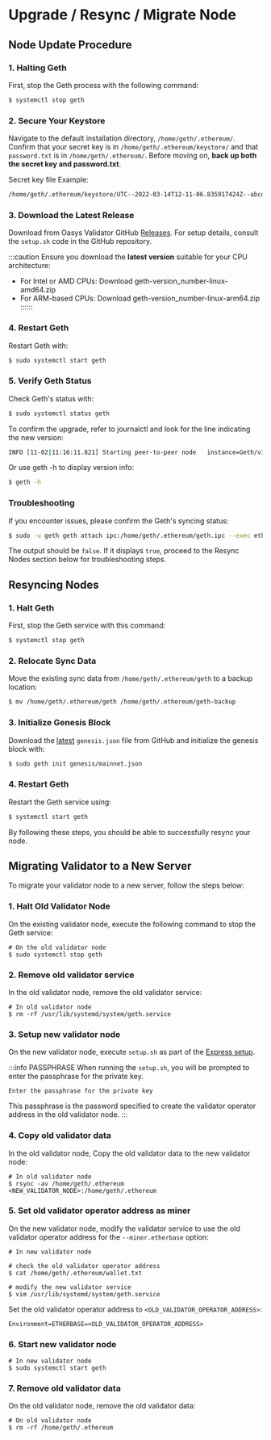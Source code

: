 # Upgrade / Resync / Migrate Node

## Node Update Procedure

### 1. Halting Geth
First, stop the Geth process with the following command:
```sh
$ systemctl stop geth
```

### 2. Secure Your Keystore
Navigate to the default installation directory, `/home/geth/.ethereum/`. Confirm that your secret key is in `/home/geth/.ethereum/keystore/` and that `password.txt` is in `/home/geth/.ethereum/`. Before moving on, **back up both the secret key and password.txt**.

Secret key file Example:
```sh
/home/geth/.ethereum/keystore/UTC--2022-03-14T12-11-06.835917424Z--abcdabcdabcdabcdabcdabcdabcdabcdabcdabcd
```

<!-- After that, you can try using `journalctl` to check the update logs:
```sh
$ journalctl -u geth -n 1000 --no-pager
```
This command allows you to view the update logs. -->

### 3. Download the Latest Release
Download from Oasys Validator GitHub [Releases](https://github.com/oasysgames/oasys-validator/releases). For setup details, consult the `setup.sh` code in the GitHub repository.

:::caution
Ensure you download the **latest version** suitable for your CPU architecture:
- For Intel or AMD CPUs: Download geth-version_number-linux-amd64.zip
- For ARM-based CPUs: Download geth-version_number-linux-arm64.zip
::::::

### 4. Restart Geth
Restart Geth with:
```sh
$ sudo systemctl start geth
``` 

### 5. Verify Geth Status
Check Geth's status with:
```sh
$ sudo systemctl status geth
``` 
To confirm the upgrade, refer to journalctl and look for the line indicating the new version:
```sh
INFO [11-02|11:16:11.821] Starting peer-to-peer node   instance=Geth/v1.0.1-54aae939/linux-amd64/go1.17.8
```
Or use geth -h to display version info:
```sh
$ geth -h 
```

### Troubleshooting
If you encounter issues, please confirm the Geth's syncing status:
``` sh
$ sudo -u geth geth attach ipc:/home/geth/.ethereum/geth.ipc --exec eth.syncing
``` 
The output should be `false`. If it displays `true`, proceed to the Resync Nodes section below for troubleshooting steps.

## Resyncing Nodes

### 1. Halt Geth
First, stop the Geth service with this command:
```sh
$ systemctl stop geth
```

### 2. Relocate Sync Data
Move the existing sync data from `/home/geth/.ethereum/geth` to a backup location:
```sh
$ mv /home/geth/.ethereum/geth /home/geth/.ethereum/geth-backup
```

### 3. Initialize Genesis Block
Download the [latest](https://github.com/oasysgames/oasys-validator/releases/) `genesis.json` file from GitHub and initialize the genesis block with:
```sh
$ sudo geth init genesis/mainnet.json
```

### 4. Restart Geth
Restart the Geth service using:
```sh
$ systemctl start geth
```
By following these steps, you should be able to successfully resync your node.


## Migrating Validator to a New Server
To migrate your validator node to a new server, follow the steps below:

### 1. Halt Old Validator Node
On the existing validator node, execute the following command to stop the Geth service:
```shell
# On the old validator node
$ sudo systemctl stop geth
```

### 2. Remove old validator service
In the old validator node, remove the old validator service:

```shell
# In old validator node
$ rm -rf /usr/lib/systemd/system/geth.service
```

### 3. Setup new validator node
On the new validator node, execute `setup.sh` as part of the [Express setup](#express-setup).

:::info PASSPHRASE
When running the `setup.sh`, you will be prompted to enter the passphrase for the private key.

`Enter the passphrase for the private key`

This passphrase is the password specified to create the validator operator address in the old validator node.
:::

### 4. Copy old validator data
In the old validator node, Copy the old validator data to the new validator node:

```shell
# In old validator node
$ rsync -av /home/geth/.ethereum <NEW_VALIDATOR_NODE>:/home/geth/.ethereum
```

### 5. Set old validator operator address as miner
On the new validator node, modify the validator service to use the old validator operator address for the `--miner.etherbase` option:

```shell
# In new validator node

# check the old validator operator address
$ cat /home/geth/.ethereum/wallet.txt

# modify the new validator service
$ vim /usr/lib/systemd/system/geth.service
```

Set the old validator operator address to `<OLD_VALIDATOR_OPERATOR_ADDRESS>`:
```shell
Environment=ETHERBASE=<OLD_VALIDATOR_OPERATOR_ADDRESS>
```

### 6. Start new validator node
```shell
# In new validator node
$ sudo systemctl start geth
```

### 7. Remove old validator data
On the old validator node, remove the old validator data:

```shell
# On old validator node
$ rm -rf /home/geth/.ethereum
```
